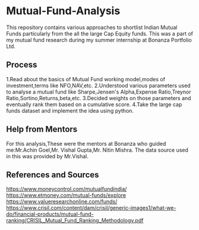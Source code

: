 # Mutual-Fund-Analysis
This repository contains various approaches to shortlist Indian Mutual Funds particularly from the all the large Cap Equity funds.
This was a part of my mutual fund research during my summer internship at Bonanza Portfolio Ltd.

## Process
1.Read about the basics of Mutual Fund working model,modes of investment,terms like NFO,NAV,etc. 
2.Understood various parameters used to analyse a mutual fund like Sharpe,Jensen's Alpha,Expense Ratio,Treynor Ratio,Sortino,Returns,beta,etc.
3.Decided weights on those parameters and eventually rank them based on a cumulative score.
4.Take the large cap funds dataset and implement the idea using python.

## Help from Mentors
For this analysis,These were the mentors at Bonanza who guided me:Mr.Achin Goel,Mr. Vishal Gupta,Mr. Nitin Mishra.
The data source used in this was provided by Mr.Vishal.

## References and Sources
https://www.moneycontrol.com/mutualfundindia/
https://www.etmoney.com/mutual-funds/explore
https://www.valueresearchonline.com/funds/
https://www.crisil.com/content/dam/crisil/generic-images1/what-we-do/financial-products/mutual-fund-ranking/CRISIL_Mutual_Fund_Ranking_Methodology.pdf
